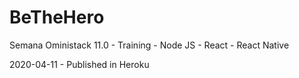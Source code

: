# BeTheHero
Semana Oministack 11.0 - Training - Node JS - React - React Native

2020-04-11 - Published in Heroku
